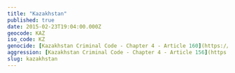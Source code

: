 ```yaml
---
title: "Kazakhstan"
published: true
date: 2015-02-23T19:04:00.000Z
geocode: KAZ
iso_code: KZ
genocide: [Kazakhstan Criminal Code - Chapter 4 - Article 160](https://iccdb.hrlc.net/data/doc/305/keyword/46/)
aggression: [Kazakhstan Criminal Code - Chapter 4 - Article 156](https://iccdb.hrlc.net/data/doc/305/keyword/1/)
slug: kazakhstan
---
```

